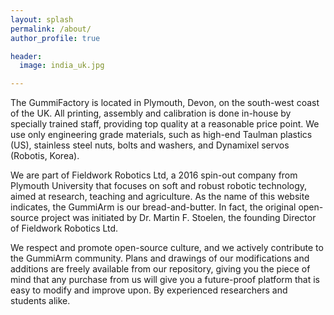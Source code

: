 ```yaml
---
layout: splash
permalink: /about/
author_profile: true

header:
  image: india_uk.jpg

---
```


The GummiFactory is located in Plymouth, Devon, on the south-west coast of the UK. All printing, assembly and calibration is done in-house by specially trained staff, providing top quality at a reasonable price point. We use only engineering grade materials, such as high-end Taulman plastics (US), stainless steel nuts, bolts and washers, and Dynamixel servos (Robotis, Korea).

We are part of Fieldwork Robotics Ltd, a 2016 spin-out company from Plymouth University that focuses on soft and robust robotic technology, aimed at research, teaching and agriculture. As the name of this website indicates, the GummiArm is our bread-and-butter. In fact, the original open-source project was initiated by Dr. Martin F. Stoelen, the founding Director of Fieldwork Robotics Ltd.

We respect and promote open-source culture, and we actively contribute to the GummiArm community. Plans and drawings of our modifications and additions are freely available from our repository, giving you the piece of mind that any purchase from us will give you a future-proof platform that is easy to modify and improve upon. By experienced researchers and students alike. 
